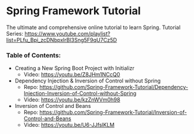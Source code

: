 # Spring Framework Tutorial
The ultimate and comprehensive online tutorial to learn Spring.
Tutorial Series: https://www.youtube.com/playlist?list=PLfu_Bpi_zcDNbpxlrBl3Sng5F9qU7Cz5D

### Table of Contents:
- Creating a New Spring Boot Project with Initializr
  - Video: https://youtu.be/Z8JHm1NCcQ0
- Dependency Injection & Inversion of Control without Spring
  - Repo: https://github.com/Spring-Framework-Tutorial/Dependency-Injection-Inversion-of-Control-without-Spring
  - Video: https://youtu.be/kzZnWVm0h98
- Inversion of Control and Beans
  - Repo: https://github.com/Spring-Framework-Tutorial/Inversion-of-Control-and-Beans
  - Video: https://youtu.be/U6-JJfslKLM